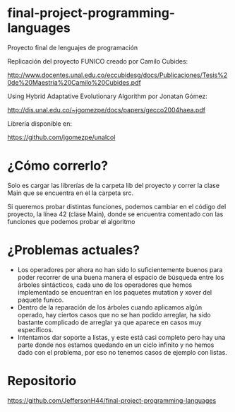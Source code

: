 # final-project-programming-languages
Proyecto final de lenguajes de programación

Replicación del proyecto FUNICO creado por Camilo Cubides:

http://www.docentes.unal.edu.co/eccubidesg/docs/Publicaciones/Tesis%20de%20Maestria%20Camilo%20Cubides.pdf

Using Hybrid Adaptative Evolutionary Algorithm por Jonatan Gómez:

http://dis.unal.edu.co/~jgomezpe/docs/papers/gecco2004haea.pdf

Librería disponible en:

https://github.com/jgomezpe/unalcol

# ¿Cómo correrlo?

Solo es cargar las librerías de la carpeta lib del proyecto y correr la clase Main que se encuentra en el
la carpeta src.

Si queremos probar distintas funciones, podemos cambiar en el código del proyecto, la línea 42 (clase Main),
donde se encuentra comentado con las funciones que podemos probar el algoritmo

# ¿Problemas actuales?

* Los operadores por ahora no han sido lo suficientemente buenos para poder recorrer de una buena manera
el espacio de búsqueda entre los árboles sintácticos, cada uno de los operadores que hemos implementado
se encuentran en los paquetes mutation y xover del paquete funico.
* Dentro de la reparación de los árboles cuando aplicamos algún operado, hay ciertos casos que no se han
podido arreglar, ha sido bastante complicado de arreglar ya que aparece en casos muy específicos.
* Intentamos dar soporte a listas, y este está casi completo pero hay una parte donde nos estamos quedando
en un ciclo infinito y no hemos dado con el problema, por eso no tenemos casos de ejemplo con listas.

# Repositorio

https://github.com/JeffersonH44/final-project-programming-languages
